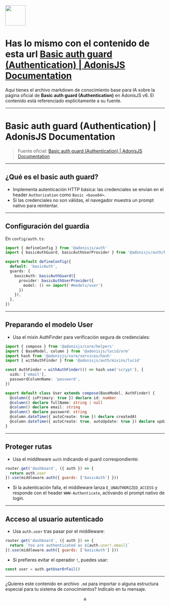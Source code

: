 <img src="https://r2cdn.perplexity.ai/pplx-full-logo-primary-dark%402x.png" style="height:64px;margin-right:32px"/>

# Has lo mismo con el contenido de esta url [Basic auth guard (Authentication) | AdonisJS Documentation](https://docs.adonisjs.com/guides/authentication/basic-auth-guard)

Aquí tienes el archivo markdown de conocimiento base para IA sobre la página oficial de **Basic auth guard (Authentication)** en AdonisJS v6. El contenido está referenciado explícitamente a su fuente.

***

# Basic auth guard (Authentication) | AdonisJS Documentation

> Fuente oficial: [Basic auth guard (Authentication) | AdonisJS Documentation](https://docs.adonisjs.com/guides/authentication/basic-auth-guard)

***

## ¿Qué es el basic auth guard?

- Implementa autenticación HTTP básica: las credenciales se envían en el header `Authorization` como `Basic <base64>`.
- Si las credenciales no son válidas, el navegador muestra un prompt nativo para reintentar.

***

## Configuración del guardia

En `config/auth.ts`:

```ts
import { defineConfig } from '@adonisjs/auth'
import { basicAuthGuard, basicAuthUserProvider } from '@adonisjs/auth/basic_auth'

export default defineConfig({
  default: 'basicAuth',
  guards: {
    basicAuth: basicAuthGuard({
      provider: basicAuthUserProvider({
        model: () => import('#models/user')
      })
    }),
  },
})
```


***

## Preparando el modelo User

- Usa el mixin AuthFinder para verificación segura de credenciales:

```ts
import { compose } from '@adonisjs/core/helpers'
import { BaseModel, column } from '@adonisjs/lucid/orm'
import hash from '@adonisjs/core/services/hash'
import { withAuthFinder } from '@adonisjs/auth/mixins/lucid'

const AuthFinder = withAuthFinder(() => hash.use('scrypt'), {
  uids: ['email'],
  passwordColumnName: 'password',
})

export default class User extends compose(BaseModel, AuthFinder) {
  @column({ isPrimary: true }) declare id: number
  @column() declare fullName: string | null
  @column() declare email: string
  @column() declare password: string
  @column.dateTime({ autoCreate: true }) declare createdAt
  @column.dateTime({ autoCreate: true, autoUpdate: true }) declare updatedAt
}
```


***

## Proteger rutas

- Usa el middleware `auth` indicando el guard correspondiente:

```js
router.get('dashboard', ({ auth }) => {
  return auth.user
}).use(middleware.auth({ guards: ['basicAuth'] }))
```

- Si la autenticación falla, el middleware lanza `E_UNAUTHORIZED_ACCESS` y responde con el header `WWW-Authenticate`, activando el prompt nativo de login.

***

## Acceso al usuario autenticado

- Usa `auth.user` tras pasar por el middleware:

```js
router.get('dashboard', ({ auth }) => {
  return `You are authenticated as ${auth.user!.email}`
}).use(middleware.auth({ guards: ['basicAuth'] }))
```

- Si prefieres evitar el operador `!`, puedes usar:

```js
const user = auth.getUserOrFail()
```


***

¿Quieres este contenido en archivo `.md` para importar o alguna estructura especial para tu sistema de conocimientos? Indícalo en tu mensaje.

<div style="text-align: center">⁂</div>

[^1]: https://docs.adonisjs.com/guides/authentication/basic-auth-guard

